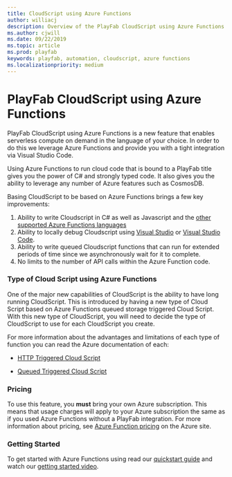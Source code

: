 ```yaml
---
title: CloudScript using Azure Functions
author: williacj
description: Overview of the PlayFab CloudScript using Azure Functions
ms.author: cjwill
ms.date: 09/22/2019
ms.topic: article
ms.prod: playfab
keywords: playfab, automation, cloudscript, azure functions
ms.localizationpriority: medium
---
```


# PlayFab CloudScript using Azure Functions

PlayFab CloudScript using Azure Functions is a new feature that enables serverless compute on demand in the language of your choice.  In order to do this we leverage Azure Functions and provide you with a tight integration via Visual Studio Code.  

Using Azure Functions to run cloud code that is bound to a PlayFab title gives you the power of C# and strongly typed code. It also gives you the ability to leverage any number of Azure features such as CosmosDB.

Basing CloudScript to be based on Azure Functions brings a few key improvements:

1)	Ability to write Cloudscript in C# as well as Javascript and the [other supported Azure Functions languages](https://docs.microsoft.com/azure/azure-functions/supported-languages)
2)	Ability to locally debug Cloudscript using [Visual Studio](https://visualstudio.microsoft.com/) or [Visual Studio Code](https://code.visualstudio.com/).
3)	Ability to write queued Cloudscript functions that can run for extended periods of time since we asynchronously wait for it to complete.
4)  No limits to the number of API calls within the Azure Function code.  


### Type of Cloud Script using Azure Functions
One of the major new capabilities of CloudScript is the ability to have long running CloudScript.  This is introduced by having a new type of Cloud Script based on Azure Functions queued storage triggered Cloud Script.  With this new type of CloudScript, you will need to decide the type of CloudScript to use for each CloudScript you create. 

For more information about the advantages and limitations of each type of function you can read the Azure documentation of each:
* [HTTP Triggered Cloud Script](https://docs.microsoft.com/azure/azure-functions/functions-bindings-http-webhook?tabs=csharp)

* [Queued Triggered Cloud Script](https://docs.microsoft.com/azure/azure-functions/functions-bindings-storage-queue)

### Pricing

To use this feature, you **must** bring your own Azure subscription. This means that usage charges will apply to your Azure subscription the same as if you used Azure Functions without a PlayFab integration. For more information about pricing, see [Azure Function pricing](https://azure.microsoft.com/pricing/details/functions/) on the Azure site.

### Getting Started
To get started with Azure Functions using read our [quickstart guide](quickstart.md) and watch our [getting started video](https://youtu.be/apQbkDn1lNo).
